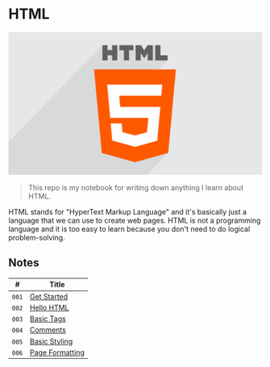 # HTML

![HTML Logo](media/html-logo.png)

> This repo is my notebook for writing down anything I learn about HTML.

HTML stands for "HyperText Markup Language" and it's basically just a language that we can use to create web pages. HTML is not a programming language and it is too easy to learn because you don't need to do logical problem-solving.

## Notes

|#    |Title                                      |
| --- | ----------------------------------------- |
|`001`|[Get Started](notes/GetStarted.md)         |
|`002`|[Hello HTML](notes/HelloHTML.md)           |
|`003`|[Basic Tags](notes/BasicTags.md)           |
|`004`|[Comments](notes/Comments.md)              |
|`005`|[Basic Styling](notes/BasicStyling.md)     |
|`006`|[Page Formatting](notes/PageFormatting.md) |
